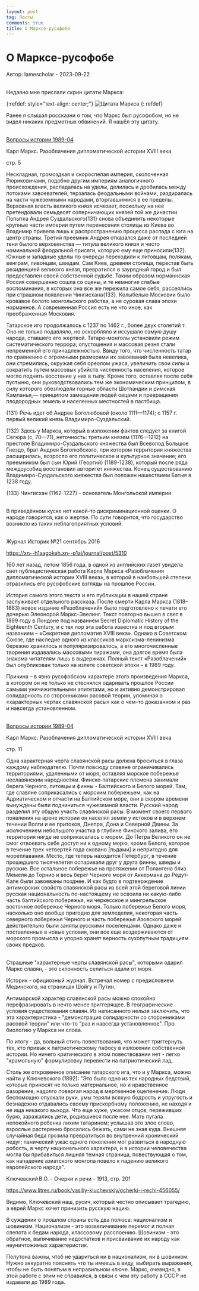 ```yaml
---
layout: post
tag: Посты
comments: true
title: О Марксе-русофобе
---
```


# О Марксе-русофобе

Автор: lamescholar - 2023-09-22
<br><br>

Недавно мне прислали скрин цитаты Маркса:

{:refdef: style="text-align: center;"}
![Цитата Маркса](/images/russophobe-marx.jpg)
{: refdef}

Ранее я слышал россказни о том, что Маркс был русофобом, но не видел никаких предметных обвинений. Я нашёл эту цитату.
<br><br>

[Вопросы истории 1989-04](https://disk.yandex.ru/d/8YndRp-fHL9Kfw)

Карл Маркс. Разоблачения дипломатической истории XVIII века

стр. 5

Нескладная, громоздкая и скороспелая империя, сколоченная Рюриковичами, подобно другим империям аналогичного происхождения, распадалась на уделы, делилась и дробилась между потоками завоевателей, терзалась феодальными войнами, раздиралась на части чужеземными народами, вторгавшимися в ее пределы. Верховная власть великого князя исчезает, поскольку на нее претендовали семьдесят соперничающих князей той же династии. Попытка Андрея Суздальского{131} снова объединить некоторые крупные части империи путем перенесения столицы из Киева во Владимир привела лишь к распространению процесса распада с юга на центр страны. Третий преемник Андрея отказался даже от последней тени былого верховенства — титула великого князя и чисто номинальной феодальной присяги, которую ему еще приносили{132}. Южные и западные уделы по очереди переходили к литовцам, полякам, венграм, ливонцам, шведам. Сам Киев, древняя столица, перестав быть резиденцией великого князя, превратился в заурядный город и был предоставлен своей собственной судьбе. Таким образом норманнская Россия совершенно сошла со сцены, и те немногие слабые воспоминания, в которых она все же пережила самое себя, рассеялись при страшном появлении Чингисхана{133}. Колыбелью Московии было кровавое болото монгольского рабства, а не суровая слава эпохи норманнов. А современная Россия есть не что иное, как преображенная Московия.

Татарское иго продолжалось с 1237 по 1462 г., более двух столетий т. Оно не только подавляло, но оскорбляло и иссушало самую душу народа, ставшего его жертвой. Татаро-монголы установили режим систематического террора; опустошения и массовая резня стали непременной его принадлежностью. Ввиду того, что численность татар по сравнению с огромными размерами их завоеваний была невелика, они стремились, окружая себя ореолом ужаса, увеличить свои силы и сократить путем массовых убийств численность населения, которое могло поднять восстание у них в тылу. Кроме того, оставляя после себя пустыню, они руководствовались тем же экономическим принципом, в силу которого обезлюдели горные области Шотландии и римская Кампанья,— принципом замещения людей овцами и превращения плодородных земель и населенных местностей в пастбища.

{131} Речь идет об Андрее Боголюбовой (около 1111—1174); с 1157 г. первый великий князь Владимиро-Суздальский.

{132} Здесь у Маркса, который в изложении фактов следует за книгой Сегюра (с, 70—71), неточность: третьим князем (1176—1212) на престоле Владимиро-Суздальского княжества был Всеволод Большое Гнездо, брат Андрея Боголюбского, при котором территория княжества расширилась, возросло его политическое и культурное значение; его преемником был сын Юрий (Георгий) (1189-1238), который после ряда междоусобиц восстановил авторитет княжества. Конец существованию
Владимиро-Суздальского княжества был положен нашествием Батыя в 1238 году.

{133} Чингисхан (1162-1227) - основатель Монгольской империи.
<br><br>

В приведённом куске нет какой-то дискриминационной оценки. О народе говорится, как о жертве. По сути говорится, что государство возникло из таких неблагоприятных условий.
<br><br>

Журнал Историк №21 сентябрь 2016

<https://xn--h1aagokeh.xn--p1ai/journal/post/5310>

160 лет назад, летом 1856 года, в одной из английских газет увидела свет публицистическая работа Карла Маркса «Разоблачения дипломатической истории XVIII века», в которой в наибольшей степени отразились его русофобские взгляды на прошлое России.

История самого этого текста и его публикации в нашей стране заслуживает отдельного рассказа. После смерти Карла Маркса (1818–1883) новое издание «Разоблачений» было подготовлено к печати его дочерью Элеонорой Маркс-Эвелинг. Текст повторно вышел в свет в 1899 году в Лондоне под названием Secret Diplomatic History of the Eighteenth Century, и с тех пор эта работа известна и под вторым названием – «Секретная дипломатия XVIII века». Однако в Советском Союзе, где наследие одного из классиков марксизма-ленинизма бережно хранилось и популяризировалось, а его многочисленные творения издавались массовыми тиражами, она долгое время была знакома читателям лишь в выдержках. Полный текст «Разоблачений» был опубликован только на излете советской эпохи – в 1989 году.

Причина – в явно русофобском характере этого произведения Маркса, в котором он не только не стеснялся одаривать прошлое России самыми уничижительными эпитетами, но и активно демонстрировал солидарность со сторонниками расовой теории, упоминая о «характерных чертах славянской расы» как о чем-то доказанном и раз и навсегда установленном.
<br><br>

[Вопросы истории 1989-04](https://disk.yandex.ru/d/8YndRp-fHL9Kfw)

Карл Маркс. Разоблачения дипломатической истории XVIII века

стр. 11

Одна характерная черта славянской расы должна броситься в глаза каждому наблюдателю. Почти повсюду славяне ограничивались территориями, удаленными от моря, оставляя морское побережье неславянским народностям. Финско-татарские племена занимали берега Черного, литовцы и финны - Балтийского и Белого морей. Там, где славяне соприкасались с морским побережьем, как на Адриатическом и отчасти на Балтийском море, они в скором времени вынуждены были подчиниться чужеземной власти. Русский народ разделил эту общую участь славянской расы. В момент своего первого появления на арене истории он населял земли у истоков и в верхнем течении Волги и ее притоков, Днепра, Дона и Северной Двины. За исключением небольшого участка в глубине Финского залива, его территория нигде не соприкасалась с морем. До Петра Великого он не смог отвоевать себе доступ ни к одному морю, кроме Белого, которое в течение трех четвертей года сковано [льдами] и непригодно для мореплавания. Место, где теперь находится Петербург, в течение прошедшего тысячелетия оспаривали друг у друга финны, шведы и русские. Все остальное побережье на протяжении от Полангена близ Мемеля до Торнио и весь берег Черного моря от Аккермана до Редут-Кале были завоеваны позднее. И как будто в подтверждение антиморских свойств славянской расы из всей этой береговой линии русская национальность по-настоящему не освоила ни какую-либо часть балтийского побережья, ни черкесское и мингрельское восточное побережье Черного моря. Только побережье Белого моря, насколько оно вообще пригодно для земледелия, некоторая часть северного побережья Черного и часть побережья Азовского морей действительно были заняты русскими поселенцами. Однако даже и поставленные в новые условия, они все еще воздерживаются от морского промысла и упорно хранят верность сухопутным традициям своих предков.
<br><br>

Cтрашные "характерные черты славянской расы", которыми одарил Маркс славян, - это склонность селиться вдали от моря.

Историк - официозный журнал. Встречал номер с предисловием Мединского, на страницах Шойгу и Путин.

Антиморской характер славянской расы можно спокойно перефразировать в нечто менее триггерящее. В географические условия существования славян. Из написанного нельзя заключить, что эта характеристика -  "демонстрация солидарности со сторонниками расовой теории" или что-то "раз и навсегда установленное". Про биологию у Маркса ни слова.

По итогу - да, вольный стиль повествования, что может триггернуть тех, кто привык к патриотическому пафосу в изложении собственной истории. Но ничего критического в этом повествовании нет - легко "крамольную" формулировку перевести на патриотический лад.

Столь же откровенное описание татарского ига, что и у Маркса, можно найти у Ключевского (1892): "Это было одно из тех народных бедствий, которые приносят не только материальное, но и нравственное разорение, надолго повергая народ в мертвенное оцепенение. Люди беспомощно опускали руки, умы теряли всякую бодрость и упругость и безнадежно отдавались своему прискорбному положению, не находя и не ища никакого выхода. Что еще хуже, ужасом отцов, переживших бурю, заражались дети, родившиеся после нее. Мать пугала непокойного ребенка лихим татарином; услышав это злое слово, взрослые растерянно бросались бежать, сами не зная куда. Внешняя случайная беда грозила превратиться во внутренний хронический недуг; панический ужас одного поколения мог развиться в народную робость, в черту национального характера, и в истории человечества могла бы прибавиться лишняя темная страница, повествующая о том, как нападение азиатского монгола повело к падению великого европейского народа".

Ключевский В.О. - Очерки и речи - 1913, стр. 201

<https://www.litres.ru/book/vasiliy-kluchevskiy/ocherki-i-rechi-456055/>

Видимо, Ключевский наш, русич, который честно описывает трагедию, а еврей Маркс хочет принизить русскую нацию.

В суждении о прошлом страны есть два полюса: национализм и шовинизм. Национализм - это возвеличивание перемог и полная слепота к бедам народа, классовому расслоению. Шовинизм - это обратное, выпячивание недостатков и присваивание их народу как неуничтожимых характеристик.

Полутона важны, чтоб не удариться ни в национализм, ни в шовинизм. Нужно аккуратно пояснять что ты имеешь в виду, выбирать выражения, чтобы не быть понятым в неправильном ключе. Маркс, очевидно, в этой работе с этим не справился, в связи с чем эту работу в СССР не издавали до 1989 года.

